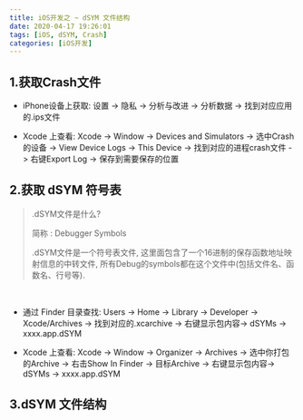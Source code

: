 ```yaml
---
title: iOS开发之 ~ dSYM 文件结构
date: 2020-04-17 19:26:01
tags: [iOS, dSYM, Crash]
categories: [iOS开发]
---
```


## 1.获取Crash文件

- iPhone设备上获取: 设置 -> 隐私 -> 分析与改进 -> 分析数据 -> 找到对应应用的.ips文件

- Xcode 上查看: Xcode -> Window -> Devices and Simulators -> 选中Crash的设备 -> View Device Logs -> This Device -> 找到对应的进程crash文件 -> 右键Export Log -> 保存到需要保存的位置



## 2.获取 dSYM 符号表

> .dSYM文件是什么?
>
> 简称 : Debugger Symbols
>
> .dSYM文件是一个符号表文件, 这里面包含了一个16进制的保存函数地址映射信息的中转文件, 所有Debug的symbols都在这个文件中(包括文件名、函数名、行号等).

<br/>

- 通过 Finder 目录查找: Users -> Home -> Library -> Developer -> Xcode/Archives -> 找到对应的.xcarchive -> 右键显示包内容-> dSYMs -> xxxx.app.dSYM

-  Xcode 上查看: Xcode -> Window -> Organizer -> Archives -> 选中你打包的Archive -> 右击Show In Finder -> 目标Archive -> 右键显示包内容-> dSYMs -> xxxx.app.dSYM

## 3.dSYM 文件结构



